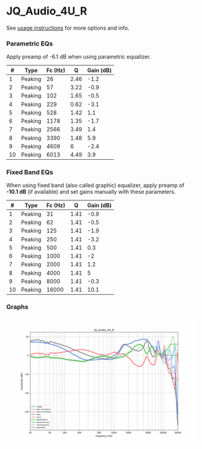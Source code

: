 # JQ_Audio_4U_R
See [usage instructions](https://github.com/jaakkopasanen/AutoEq#usage) for more options and info.

### Parametric EQs
Apply preamp of -6.1 dB when using parametric equalizer.

|   # | Type    |   Fc (Hz) |    Q |   Gain (dB) |
|-----|---------|-----------|------|-------------|
|   1 | Peaking |        26 | 2.46 |        -1.2 |
|   2 | Peaking |        57 | 3.22 |        -0.9 |
|   3 | Peaking |       102 | 1.65 |        -0.5 |
|   4 | Peaking |       229 | 0.62 |        -3.1 |
|   5 | Peaking |       528 | 1.42 |         1.1 |
|   6 | Peaking |      1178 | 1.35 |        -1.7 |
|   7 | Peaking |      2566 | 3.49 |         1.4 |
|   8 | Peaking |      3390 | 1.48 |         5.9 |
|   9 | Peaking |      4609 | 6    |        -2.4 |
|  10 | Peaking |      6013 | 4.49 |         3.9 |

### Fixed Band EQs
When using fixed band (also called graphic) equalizer, apply preamp of **-10.1 dB** (if available) and set gains manually with these parameters.

|   # | Type    |   Fc (Hz) |    Q |   Gain (dB) |
|-----|---------|-----------|------|-------------|
|   1 | Peaking |        31 | 1.41 |        -0.9 |
|   2 | Peaking |        62 | 1.41 |        -0.5 |
|   3 | Peaking |       125 | 1.41 |        -1.9 |
|   4 | Peaking |       250 | 1.41 |        -3.2 |
|   5 | Peaking |       500 | 1.41 |         0.3 |
|   6 | Peaking |      1000 | 1.41 |        -2   |
|   7 | Peaking |      2000 | 1.41 |         1.2 |
|   8 | Peaking |      4000 | 1.41 |         5   |
|   9 | Peaking |      8000 | 1.41 |        -0.3 |
|  10 | Peaking |     16000 | 1.41 |        10.1 |

### Graphs
![](./JQ_Audio_4U_R.png)
